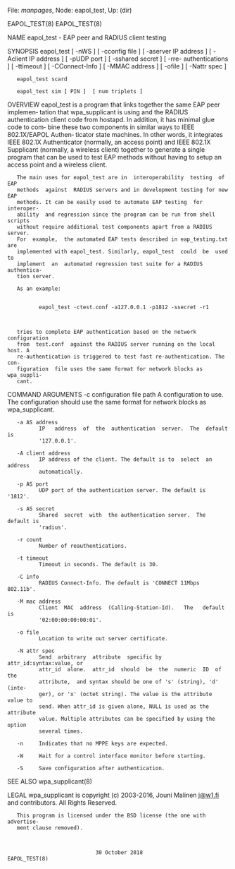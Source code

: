 File: *manpages*,  Node: eapol_test,  Up: (dir)

EAPOL_TEST(8)                                                    EAPOL_TEST(8)



NAME
       eapol_test - EAP peer and RADIUS client testing

SYNOPSIS
       eapol_test  [  -nWS  ]   [  -cconfig file ]  [ -aserver IP address ]  [
       -Aclient IP address ]  [ -pUDP port ]  [ -sshared  secret  ]   [  -rre-
       authentications ]  [ -ttimeout ]  [ -CConnect-Info ]  [ -MMAC address ]
       [ -ofile ]  [ -Nattr spec ]

       eapol_test scard

       eapol_test sim [ PIN ]  [ num triplets ]

OVERVIEW
       eapol_test is a program that links together the same EAP peer implemen‐
       tation  that  wpa_supplicant  is  using  and  the RADIUS authentication
       client code from hostapd. In addition, it has minimal glue code to com‐
       bine  these two components in similar ways to IEEE 802.1X/EAPOL Authen‐
       ticator state machines. In  other  words,  it  integrates  IEEE  802.1X
       Authenticator  (normally,  an  access point) and IEEE 802.1X Supplicant
       (normally, a wireless client) together to  generate  a  single  program
       that  can be used to test EAP methods without having to setup an access
       point and a wireless client.

       The main uses for eapol_test are in  interoperability  testing  of  EAP
       methods  against  RADIUS servers and in development testing for new EAP
       methods. It can be easily used to automate EAP testing  for  interoper‐
       ability  and regression since the program can be run from shell scripts
       without require additional test components apart from a RADIUS  server.
       For  example,  the automated EAP tests described in eap_testing.txt are
       implemented with eapol_test. Similarly, eapol_test  could  be  used  to
       implement  an  automated regression test suite for a RADIUS authentica‐
       tion server.

       As an example:


              eapol_test -ctest.conf -a127.0.0.1 -p1812 -ssecret -r1



       tries to complete EAP authentication based on the network configuration
       from  test.conf  against the RADIUS server running on the local host. A
       re-authentication is triggered to test fast re-authentication. The con‐
       figuration  file uses the same format for network blocks as wpa_suppli‐
       cant.

COMMAND ARGUMENTS
       -c configuration file path
              A configuration to use. The configuration should  use  the  same
              format for network blocks as wpa_supplicant.

       -a AS address
              IP   address  of  the  authentication  server.  The  default  is
              '127.0.0.1'.

       -A client address
              IP address of the client. The default is to  select  an  address
              automatically.

       -p AS port
              UDP port of the authentication server. The default is '1812'.

       -s AS secret
              Shared  secret  with  the authentication server.  The default is
              'radius'.

       -r count
              Number of reauthentications.

       -t timeout
              Timeout in seconds. The default is 30.

       -C info
              RADIUS Connect-Info. The default is 'CONNECT 11Mbps 802.11b'.

       -M mac address
              Client  MAC  address  (Calling-Station-Id).   The   default   is
              '02:00:00:00:00:01'.

       -o file
              Location to write out server certificate.

       -N attr spec
              Send  arbitrary  attribute  specific by attr_id:syntax:value, or
              attr_id  alone.  attr_id  should  be  the  numeric  ID  of   the
              attribute,  and syntax should be one of 's' (string), 'd' (inte‐
              ger), or 'x' (octet string). The value is the attribute value to
              send. When attr_id is given alone, NULL is used as the attribute
              value. Multiple attributes can be specified by using the  option
              several times.

       -n     Indicates that no MPPE keys are expected.

       -W     Wait for a control interface monitor before starting.

       -S     Save configuration after authentication.

SEE ALSO
       wpa_supplicant(8)

LEGAL
       wpa_supplicant  is copyright (c) 2003-2016, Jouni Malinen <j@w1.fi> and
       contributors.  All Rights Reserved.

       This program is licensed under the BSD license (the one with advertise‐
       ment clause removed).



                                30 October 2018                  EAPOL_TEST(8)
